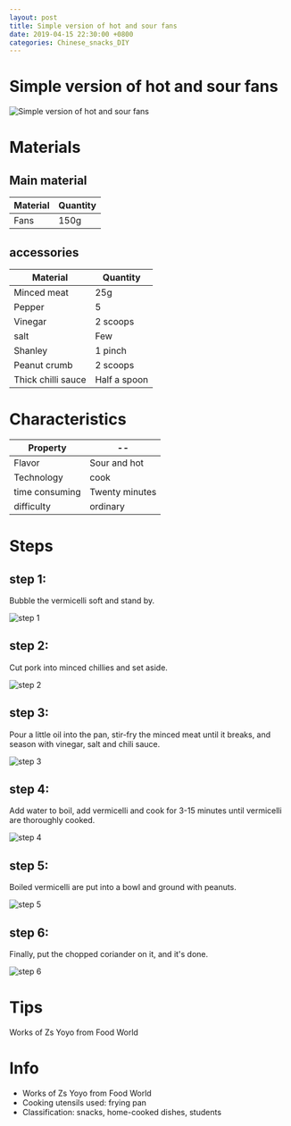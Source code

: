 ```yaml
---
layout: post
title: Simple version of hot and sour fans
date: 2019-04-15 22:30:00 +0800
categories: Chinese_snacks_DIY
---
```


# Simple version of hot and sour fans

![Simple version of hot and sour fans]({{site.baseurl}}/img/408109/408109.jpg)

# Materials


## Main material

Material|Quantity
--|--
Fans|150g

## accessories

Material|Quantity
--|--
Minced meat|25g
Pepper|5
Vinegar|2 scoops
salt|Few
Shanley|1 pinch
Peanut crumb|2 scoops
Thick chilli sauce|Half a spoon

# Characteristics

Property|--
--|--
Flavor|Sour and hot
Technology|cook
time consuming|Twenty minutes
difficulty|ordinary

# Steps

## step 1:

Bubble the vermicelli soft and stand by.

![step 1]({{site.baseurl}}/img/408109/1.jpg)

## step 2:

Cut pork into minced chillies and set aside.

![step 2]({{site.baseurl}}/img/408109/2.jpg)

## step 3:

Pour a little oil into the pan, stir-fry the minced meat until it breaks, and season with vinegar, salt and chili sauce.

![step 3]({{site.baseurl}}/img/408109/3.jpg)

## step 4:

Add water to boil, add vermicelli and cook for 3-15 minutes until vermicelli are thoroughly cooked.

![step 4]({{site.baseurl}}/img/408109/4.jpg)

## step 5:

Boiled vermicelli are put into a bowl and ground with peanuts.

![step 5]({{site.baseurl}}/img/408109/5.jpg)

## step 6:

Finally, put the chopped coriander on it, and it's done.

![step 6]({{site.baseurl}}/img/408109/6.jpg)

# Tips

Works of Zs Yoyo from Food World

# Info

- Works of Zs Yoyo from Food World
- Cooking utensils used: frying pan
- Classification: snacks, home-cooked dishes, students